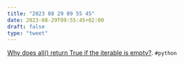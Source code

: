```yaml
---
title: "2023 08 29 09 55 45"
date: 2023-08-29T09:55:45+02:00
draft: false
type: "tweet"
---
```


[Why does all() return True if the iterable is empty?](https://blog.carlmjohnson.net/post/2020/python-square-of-opposition/). `#python`
